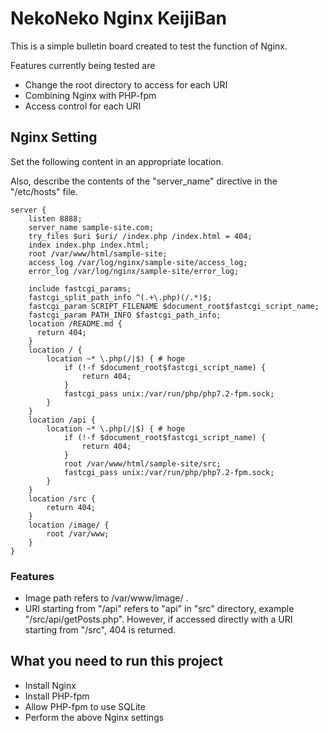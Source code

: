 # NekoNeko Nginx KeijiBan
This is a simple bulletin board created to test the function of Nginx.

Features currently being tested are
- Change the root directory to access for each URI
- Combining Nginx with PHP-fpm
- Access control for each URI

## Nginx Setting
Set the following content in an appropriate location.

Also, describe the contents of the "server_name" directive in the "/etc/hosts" file.
```
server {
    listen 8888;
    server_name sample-site.com;
    try_files $uri $uri/ /index.php /index.html = 404;
    index index.php index.html;
    root /var/www/html/sample-site;
    access_log /var/log/nginx/sample-site/access_log;
    error_log /var/log/nginx/sample-site/error_log;

    include fastcgi_params;
    fastcgi_split_path_info ^(.+\.php)(/.*)$;
    fastcgi_param SCRIPT_FILENAME $document_root$fastcgi_script_name;
    fastcgi_param PATH_INFO $fastcgi_path_info;
    location /README.md {
      return 404;
    }
    location / {
        location ~* \.php(/|$) { # hoge
            if (!-f $document_root$fastcgi_script_name) {
                return 404;
            }
            fastcgi_pass unix:/var/run/php/php7.2-fpm.sock;
        }
    }
    location /api {
        location ~* \.php(/|$) { # hoge
            if (!-f $document_root$fastcgi_script_name) {
                return 404;
            }
            root /var/www/html/sample-site/src;
            fastcgi_pass unix:/var/run/php/php7.2-fpm.sock;
        }
    }
    location /src {
        return 404;
    }
    location /image/ {
        root /var/www;
    }
}
```

### Features
- Image path refers to /var/www/image/ .
- URI starting from "/api" refers to "api" in "src" directory, example "/src/api/getPosts.php". However, if accessed directly with a URI starting from "/src", 404 is returned.

## What you need to run this project
- Install Nginx
- Install PHP-fpm
- Allow PHP-fpm to use SQLite
- Perform the above Nginx settings
